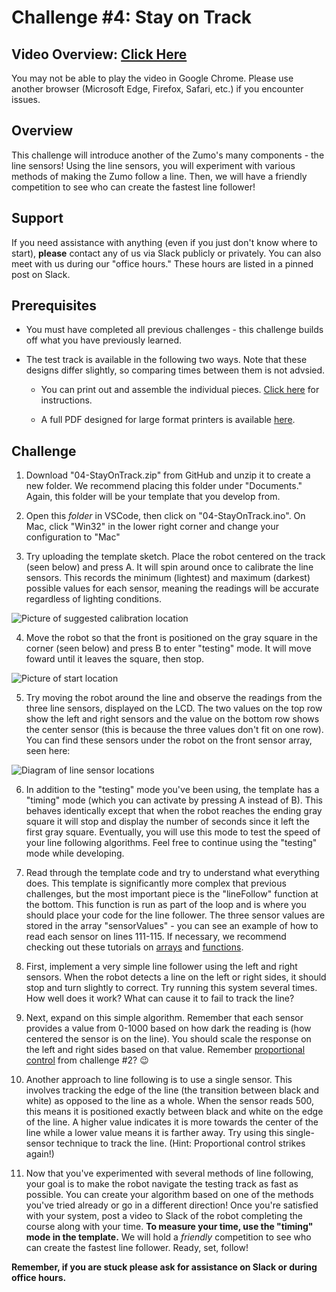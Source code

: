 # Challenge #4: Stay on Track

## Video Overview: [Click Here](https://drive.google.com/file/d/1QB5DItAjAyKC4624yk5-UHz8wdr-mxJM/view?usp=sharing)

You may not be able to play the video in Google Chrome. Please use another browser (Microsoft Edge, Firefox, Safari, etc.) if you encounter issues.

## Overview

This challenge will introduce another of the Zumo's many components - the line sensors! Using the line sensors, you will experiment with various methods of making the Zumo follow a line. Then, we will have a friendly competition to see who can create the fastest line follower!

## Support

If you need assistance with anything (even if you just don't know where to start), **please** contact any of us via Slack publicly or privately. You can also meet with us during our "office hours." These hours are listed in a pinned post on Slack.

## Prerequisites

* You must have completed all previous challenges - this challenge builds off what you have previously learned.

* The test track is available in the following two ways. Note that these designs differ slightly, so comparing times between them is not advsied.

  * You can print out and assemble the individual pieces. [Click here](TrackSetup.md) for instructions.

  * A full PDF designed for large format printers is available [here](https://raw.githubusercontent.com/Mechanical-Advantage/Training2020/master/resources/04-new-design.pdf).

## Challenge

1. Download "04-StayOnTrack.zip" from GitHub and unzip it to create a new folder. We recommend placing this folder under "Documents." Again, this folder will be your template that you develop from.

2. Open this *folder* in VSCode, then click on "04-StayOnTrack.ino". On Mac, click "Win32" in the lower right corner and change your configuration to "Mac"

3. Try uploading the template sketch. Place the robot centered on the track (seen below) and press A. It will spin around once to calibrate the line sensors. This records the minimum (lightest) and maximum (darkest) possible values for each sensor, meaning the readings will be accurate regardless of lighting conditions.

![Picture of suggested calibration location](https://raw.githubusercontent.com/Mechanical-Advantage/Training2020/master/resources/04-calibrationpos.jpg)

4. Move the robot so that the front is positioned on the gray square in the corner (seen below) and press B to enter "testing" mode. It will move foward until it leaves the square, then stop.

![Picture of start location](https://raw.githubusercontent.com/Mechanical-Advantage/Training2020/master/resources/04-startpos.jpg)

5. Try moving the robot around the line and observe the readings from the three line sensors, displayed on the LCD. The two values on the top row show the left and right sensors and the value on the bottom row shows the center sensor (this is because the three values don't fit on one row). You can find these sensors under the robot on the front sensor array, seen here:

![Diagram of line sensor locations](https://raw.githubusercontent.com/Mechanical-Advantage/Training2020/master/resources/04-sensors.jpg)

6. In addition to the "testing" mode you've been using, the template has a "timing" mode (which you can activate by pressing A instead of B). This behaves identically except that when the robot reaches the ending gray square it will stop and display the number of seconds since it left the first gray square. Eventually, you will use this mode to test the speed of your line following algorithms. Feel free to continue using the "testing" mode while developing.

5. Read through the template code and try to understand what everything does. This template is significantly more complex that previous challenges, but the most important piece is the "lineFollow" function at the bottom. This function is run as part of the loop and is where you should place your code for the line follower. The three sensor values are stored in the array "sensorValues" - you can see an example of how to read each sensor on lines 111-115. If necessary, we recommend checking out these tutorials on [arrays](https://www.learn-c.org/en/Arrays) and [functions](https://www.learn-c.org/en/Functions).

5. First, implement a very simple line follower using the left and right sensors. When the robot detects a line on the left or right sides, it should stop and turn slightly to correct. Try running this system several times. How well does it work? What can cause it to fail to track the line?

6. Next, expand on this simple algorithm. Remember that each sensor provides a value from 0-1000 based on how dark the reading is (how centered the sensor is on the line). You should scale the response on the left and right sides based on that value. Remember [proportional control](../02-PrecisionPlease/PostChallenge.md#approach-4-proportional-control-low-gain) from challenge #2? :wink:

7. Another approach to line following is to use a single sensor. This involves tracking the edge of the line (the transition between black and white) as opposed to the line as a whole. When the sensor reads 500, this means it is positioned exactly between black and white on the edge of the line. A higher value indicates it is more towards the center of the line while a lower value means it is farther away. Try using this single-sensor technique to track the line. (Hint: Proportional control strikes again!)

8. Now that you've experimented with several methods of line following, your goal is to make the robot navigate the testing track as fast as possible. You can create your algorithm based on one of the methods you've tried already or go in a different direction! Once you're satisfied with your system, post a video to Slack of the robot completing the course along with your time. **To measure your time, use the "timing" mode in the template.** We will hold a *friendly* competition to see who can create the fastest line follower. Ready, set, follow!

**Remember, if you are stuck please ask for assistance on Slack or during office hours.**